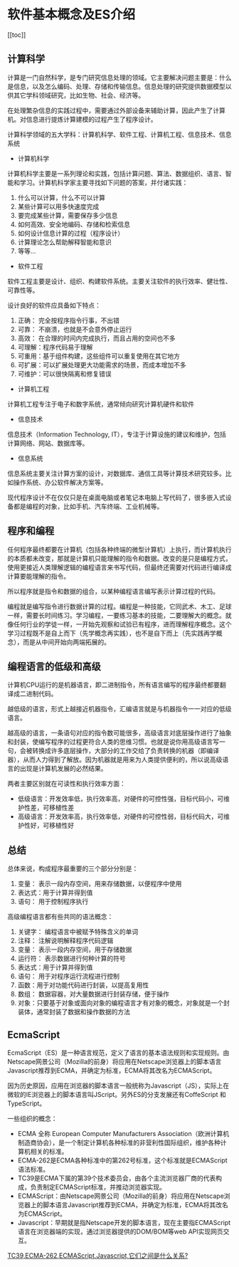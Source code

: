 # 软件基本概念及ES介绍

[[toc]]

## 计算科学

计算是一门自然科学，是专门研究信息处理的领域。它主要解决问题主要是：什么是信息，以及怎么编码、处理、存储和传输信息。信息处理的研究提供数据模型以供其它学科领域研究，比如生物、社会、经济等。

在处理繁杂信息的实践过程中，需要通过外部设备来辅助计算，因此产生了计算机。对信息进行提炼计算建模的过程产生了程序设计。

计算科学领域的五大学科：计算机科学、软件工程、计算机工程、信息技术、信息系统

- 计算机科学

计算机科学主要是一系列理论和实践，包括计算问题、算法、数据组织、语言、智能和学习。计算机科学家主要寻找如下问题的答案，并付诸实践：
1. 什么可以计算，什么不可以计算
1. 某些计算可以用多快速度完成
1. 要完成某些计算，需要保存多少信息
1. 如何高效、安全地编码、存储和检索信息
1. 如何设计信息计算的过程（程序设计）
1. 计算理论怎么帮助解释智能和意识
1. 等等...

- 软件工程

软件工程主要是设计、组织、构建软件系统。主要关注软件的执行效率、健壮性、可靠性等。

设计良好的软件应具备如下特点：
1. 正确： 完全按程序指令行事，不出错
1. 可靠： 不崩溃，也就是不会意外停止运行
1. 高效： 在合理的时间内完成执行，而且占用的空间也不多
1. 可理解：程序代码易于理解
1. 可重用：基于组件构建，这些组件可以重复使用在其它地方
1. 可扩展：可以扩展处理更大功能需求的场景，而成本增加不多
1. 可维护：可以很快隔离和修复错误

- 计算机工程

计算机工程专注于电子和数字系统，通常倾向研究计算机硬件和软件

- 信息技术

信息技术（Information Technology, IT），专注于计算设施的建议和维护，包括计算网络、网站、数据库等。

- 信息系统

信息系统主要关注计算方案的设计，对数据库、通信工具等计算技术研究较多。比如操作系统、办公软件解决方案等。

现代程序设计不在仅仅只是在桌面电脑或者笔记本电脑上写代码了，很多嵌入式设备都是编程的对象，比如手机、汽车终端、工业机械等。


## 程序和编程

任何程序最终都要在计算机（包括各种终端的微型计算机）上执行，而计算机执行的本质都未改变，那就是计算机只能理解的指令和数据。改变的是只是编程方式，使用更接近人类理解逻辑的编程语言来书写代码，但最终还需要对代码进行编译成计算要能理解的指令。

所以程序就是指令和数据的组合，以某种编程语言编写表示计算过程的代码。

编程就是编写指令进行数据计算的过程。编程是一种技能，它同武术、木工、足球一样，需要长时间练习。学习编程，一要练习基本的技能，二要理解大的概念。就像任何行业的学徒一样，一开始先观察和试验已有程序，进而理解程序概念。这个学习过程既不是自上而下（先学概念再实践），也不是自下而上（先实践再学概念），而是从中间开始向两端拓展的。

## 编程语言的低级和高级

计算机CPU运行的是机器语言，即二进制指令，所有语言编写的程序最终都要翻译成二进制代码。

越低级的语言，形式上越接近机器指令，汇编语言就是与机器指令一一对应的低级语言。

越高级的语言，一条语句对应的指令数可能很多，高级语言对底层操作进行了抽象和封装，使编写程序的过程更符合人类的思维习惯。也就是说你用高级语言写一句，会被转换成许多底层操作，大部分的工作交给了负责转换的机器（即编译器），从而人力得到了解放。因为机器就是用来为人类提供便利的，所以说高级语言的出现是计算机发展的必然结果。

两者主要区别就在可读性和执行效率方面：

- 低级语言：开发效率低，执行效率高，对硬件的可控性强，目标代码小，可维护性差，可移植性差
- 高级语言：开发效率高，执行效率低，对硬件的可控性弱，目标代码大，可维护性好，可移植性好



## 总结

总体来说，构成程序最重要的三个部分分别是：
1. 变量： 表示一段内存空间，用来存储数据，以便程序中使用
1. 表达式：用于计算并得到值
1. 语句： 用于控制程序执行

高级编程语言都有些共同的语法概念：
1. 关键字： 编程语言中被赋予特殊含义的单词
1. 注释： 注解说明解释程序代码逻辑
1. 变量： 表示一段内存空间，用于存储数据
1. 运行符： 表示数据进行何种计算的符号
1. 表达式：用于计算并得到值
1. 语句： 用于对程序运行流程进行控制
1. 函数：用于对功能代码进行封装，以提高复用性
1. 数组： 数据容器，对大量数据进行封装存储，便于操作
1. 对象：只要基于对象或面向对象的编程语言才有对象的概念，对象就是一个封装体，通常封装了数据和操作数据的方法

## EcmaScript

EcmaScript（ES）是一种语言规范，定义了语言的基本语法规则和实现规则。由Netscape网景公司（Mozilla的前身）将应用在Netscape浏览器上的脚本语言Javascript推荐到ECMA，并确定为标准，ECMA将其改名为ECMAScript。

因为历史原因，应用在浏览器的脚本语言一般统称为Javascript（JS），实际上在微软的IE浏览器上的脚本语言叫JScript。另外ES的分支发展还有CoffeScript 和 TypeScript。

一些组织的概念：
- ECMA 全称 European Computer Manufacturers Association（欧洲计算机制造商协会），是一个制定计算机各种标准的非营利性国际组织，维护各种计算机相关的标准。
- ECMA-262是ECMA各种标准中的第262号标准，这个标准就是ECMAScript语法标准。
- TC39是ECMA下属的第39个技术委员会，由各个主流浏览器厂商的代表构成，负责制定ECMAScript标准，并推动浏览器实现。
- ECMAScript：由Netscape网景公司（Mozilla的前身）将应用在Netscape浏览器上的脚本语言Javascript推荐到ECMA，并确定为标准，ECMA将其改名为ECMAScript。
- Javascript：早期就是指Netscape开发的脚本语言，现在主要指ECMAScript语言在浏览器端的实现，通过浏览器提供的DOM/BOM等web API实现网页交互。

[TC39,ECMA-262,ECMAScript,Javascript,它们之间是什么关系?](https://www.zhihu.com/question/63085873)




